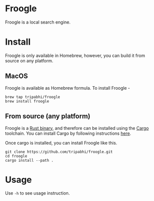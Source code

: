 # Froogle

Froogle is a local search engine.

# Install
Froogle is only available in Homebrew, however, you can build it from source on any platform.

## MacOS
Froogle is available as Homebrew formula. To install Froogle -
```console
brew tap tripabhi/froogle
brew install froogle
```

## From source (any platform)
Froogle is a [Rust binary](https://doc.rust-lang.org/cargo/reference/cargo-targets.html#binaries), and therefore can be installed using the [Cargo](https://doc.rust-lang.org/cargo/) toolchain.
You can install Cargo by following instructions [here](https://doc.rust-lang.org/cargo/getting-started/installation.html).


Once cargo is installed, you can install Froogle like this.

```console
git clone https://github.com/tripabhi/froogle.git
cd froogle
cargo install --path .

```

# Usage
Use `-h` to see usage instruction.

